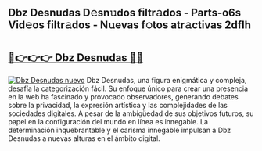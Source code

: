 ## Dbz Desnudas D𝚎sn𝚞dos filtr𝚊dos - Parts-o6s Vid𝚎os filtr𝚊dos - N𝚞evas f𝚘tos atr𝚊ctivas 2dfIh

# <h2><a href="http://mb05wy.tromn.icu/?c=Dbz+Desnudas">🔗👉👉👉 Dbz Desnudas 🔗🔗</a></h2>

[![Dbz Desnudas nuevo](https://i.imgur.com/pEAQMta.gif)](http://mb05wy.tromn.icu/?c=Dbz+Desnudas)
Dbz Desnudas, una figura enigmática y compleja, desafía la categorización fácil. Su enfoque único para crear una presencia en la web ha fascinado y provocado observadores, generando debates sobre la privacidad, la expresión artística y las complejidades de las sociedades digitales. A pesar de la ambigüedad de sus objetivos futuros, su papel en la configuración del mundo en línea es innegable. La determinación inquebrantable y el carisma innegable impulsan a Dbz Desnudas a nuevas alturas en el ámbito digital.
